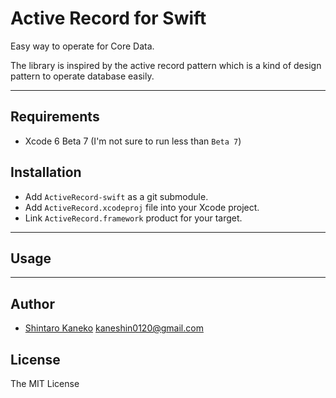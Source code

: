 # Active Record for Swift

Easy way to operate for Core Data.


The library is inspired by the active record pattern which is a kind of design pattern to operate database easily.

----

## Requirements

- Xcode 6 Beta 7 (I'm not sure to run less than `Beta 7`)


## Installation

- Add `ActiveRecord-swift` as a git submodule.
- Add `ActiveRecord.xcodeproj` file into your Xcode project.
- Link `ActiveRecord.framework` product for your target.


----

## Usage


----

## Author

- [Shintaro Kaneko](https://github.com/kaneshin) <kaneshin0120@gmail.com>


## License

The MIT License

